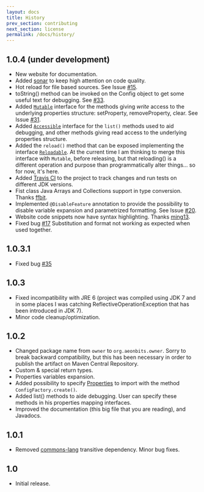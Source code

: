 ```yaml
---
layout: docs
title: History
prev_section: contributing
next_section: license
permalink: /docs/history/
---
```


## 1.0.4 (under development)

 * New website for documentation.
 * Added [sonar](http://sheldon.dyndns.tv:9000) to keep high attention on code quality.
 * Hot reload for file based sources. See Issue [#15][issue-15].
 * toString() method can be invoked on the Config object to get some useful text for debugging. See [#33][issue-33].
 * Added [`Mutable`][mutable-intf] interface for the methods giving *write* access to the underlying properties structure:
   setProperty, removeProperty, clear. See Issue [#31][issue-31].
 * Added [`Accessible`][accessible-intf] interface for the `list()` methods used to aid debugging, and other methods
   giving read access to the underlying properties structure.
 * Added the `reload()` method that can be exposed implementing the interface [`Reloadable`][reloadable-intf]. At the 
   current time I am thinking to merge this interface with `Mutable`, before releasing, but that reloading() is a 
   different operation and purpose than programmatically alter things... so for now, it's here.
 * Added [Travis CI][travis-ci] to the project to track changes and run tests on different JDK versions.
 * Fist class Java Arrays and Collections support in type conversion. Thanks [ffbit][].
 * Implemented `@DisableFeature` annotation to provide the possibility to disable variable expansion and parametrized
   formatting. See Issue [#20][issue-20].
 * Website code snippets now have syntax highlighting. Thanks [ming13][].
 * Fixed bug [#17][issue-17] Substitution and format not working as expected when used together.
 
  [issue-33]: https://github.com/lviggiano/owner/issues/33
  [issue-17]: https://github.com/lviggiano/owner/issues/17
  [issue-20]: https://github.com/lviggiano/owner/issues/20
  [issue-31]: https://github.com/lviggiano/owner/issues/31
  [issue-15]: https://github.com/lviggiano/owner/issues/15
  [ffbit]: https://github.com/ffbit
  [ming13]: https://github.com/ming13
  [travis-ci]: https://travis-ci.org/lviggiano/owner
  [accessible-intf]: http://owner.newinstance.it/maven-site/apidocs/org/aeonbits/owner/Accessible.html
  [reloadable-intf]: http://owner.newinstance.it/maven-site/apidocs/org/aeonbits/owner/Reloadable.html
  [mutable-intf]: http://owner.newinstance.it/maven-site/apidocs/org/aeonbits/owner/Mutable.html

## 1.0.3.1

 * Fixed bug [#35](https://github.com/lviggiano/owner/issues/35)

## 1.0.3

 * Fixed incompatibility with JRE 6 (project was compiled using JDK 7 and in some places I was catching
   ReflectiveOperationException that has been introduced in JDK 7).
 * Minor code cleanup/optimization.

## 1.0.2

 * Changed package name from `owner` to `org.aeonbits.owner`.
   Sorry to break backward compatibility, but this has been necessary in order to publish the artifact on Maven Central
   Repository.
 * Custom & special return types.
 * Properties variables expansion.
 * Added possibility to specify [Properties][properties] to import with the method `ConfigFactory.create()`.
 * Added list() methods to aide debugging. User can specify these methods in his properties mapping interfaces.
 * Improved the documentation (this big file that you are reading), and Javadocs.

  [properties]: http://docs.oracle.com/javase/7/docs/api/java/util/Properties.html

## 1.0.1

 * Removed [commons-lang][] transitive dependency. Minor bug fixes.

  [commons-lang]: http://commons.apache.org/lang/

## 1.0

 * Initial release.
